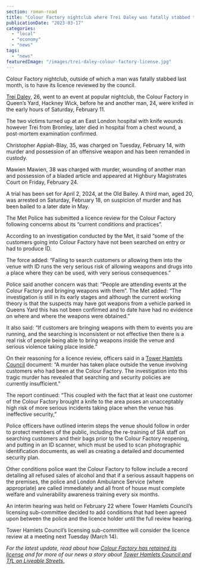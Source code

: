 ```yaml
---
section: roman-road
title: "Colour Factory nightclub where Trei Daley was fatally stabbed to have licence reviewed"
publicationDate: "2023-03-17"
categories: 
  - "local"
  - "economy"
  - "news"
tags: 
  - "news"
featuredImage: "/images/trei-daley-colour-factory-license.jpg"
---
```


Colour Factory nightclub, outside of which a man was fatally stabbed last month, is to have its licence reviewed by the council.

[Trei Daley,](https://romanroadlondon.com/trei-daley-stabbing-murder-hackney-wick-queens-yard/) 26, went to an event at popular nightclub, the Colour Factory in Queen’s Yard, Hackney Wick, before he and another man, 24, were knifed in the early hours of Saturday, February 11.

The two victims turned up at an East London hospital with knife wounds however Trei from Bromley, later died in hospital from a chest wound, a post-mortem examination confirmed.

Christopher Appiah-Blay, 35, was charged on Tuesday, February 14, with murder and possession of an offensive weapon and has been remanded in custody.

Mawien Mawien, 38 was charged with murder, wounding of another man and possession of a bladed article and appeared at Highbury Magistrates Court on Friday, February 24.

A trial has been set for April 2, 2024, at the Old Bailey. A third man, aged 20, was arrested on Saturday, February 18, on suspicion of murder and has been bailed to a later date in May.

The Met Police has submitted a licence review for the Colour Factory following concerns about its “current conditions and practices”.

According to an investigation conducted by the Met, it said “some of the customers going into Colour Factory have not been searched on entry or had to produce ID.

The force added: “Failing to search customers or allowing them into the venue with ID runs the very serious risk of allowing weapons and drugs into a place where they can be used, with very serious consequences.”

Police said another concern was that: “People are attending events at the Colour Factory and bringing weapons with them”. The Met added: “The investigation is still in its early stages and although the current working theory is that the suspects may have got weapons from a vehicle parked in Queens Yard this has not been confirmed and to date have had no evidence on where and where the weapons were obtained.”

It also said: “If customers are bringing weapons with them to events you are running, and the searching is inconsistent or not effective then there is a real risk of people being able to bring weapons inside the venue and serious violence taking place inside.”

On their reasoning for a licence review, officers said in a [Tower Hamlets Council](https://romanroadlondon.com/tower-hamlets-council-misrepresent-tfl-position-liveable-streets-ltns/) document: “A murder has taken place outside the venue involving customers who had been at the Colour Factory. The investigation into this tragic murder has revealed that searching and security policies are currently insufficient.”

The report continued: “This coupled with the fact that at least one customer of the Colour Factory brought a knife to the area poses an unacceptably high risk of more serious incidents taking place when the venue has ineffective security,”

Police officers have outlined interim steps the venue should follow in order to protect members of the public, including the re-training of SIA staff on searching customers and their bags prior to the Colour Factory reopening, and putting in an ID scanner, which must be used to scan photographic identification documents, as well as creating a detailed and documented security plan.

Other conditions police want the Colour Factory to follow include a record detailing all refused sales of alcohol and that if a serious assault happens on the premises, the police and London Ambulance Service (where appropriate) are called immediately and all front of house must complete welfare and vulnerability awareness training every six months.

An interim hearing was held on February 22 where Tower Hamlets Council’s licensing sub-committee decided to add conditions that had been agreed upon between the police and the licence holder until the full review hearing.

Tower Hamlets Council’s licensing sub-committee will consider the licence review at a meeting next Tuesday (March 14).

_For the latest update, read about how [Colour Factory has retained its license](https://romanroadlondon.com/colour-factory-retains-license-hackney-wick-murder-trei-daley/) and for more of our news a story about_ [_Tower Hamlets Council and TfL on Liveable Streets_.](https://romanroadlondon.com/tower-hamlets-council-misrepresent-tfl-position-liveable-streets-ltns/)

